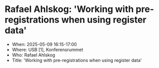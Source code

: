 # Rafael Ahlskog: 'Working with pre-registrations when using register data'

- When: 2025-05-09 16:15-17:00
- Where: USB [1], Konferensrummet
- Who: Rafael Ahlskog
- Title: 'Working with pre-registrations when using register data'

